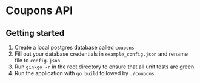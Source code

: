 # Coupons API

## Getting started
1. Create a local postgres database called `coupons`
2. Fill out your database credentials in `example_config.json` and rename file to `config.json`
3. Run `ginkgo -r` in the root directory to ensure that all unit tests are green
4. Run the application with `go build` followed by `./coupons` 